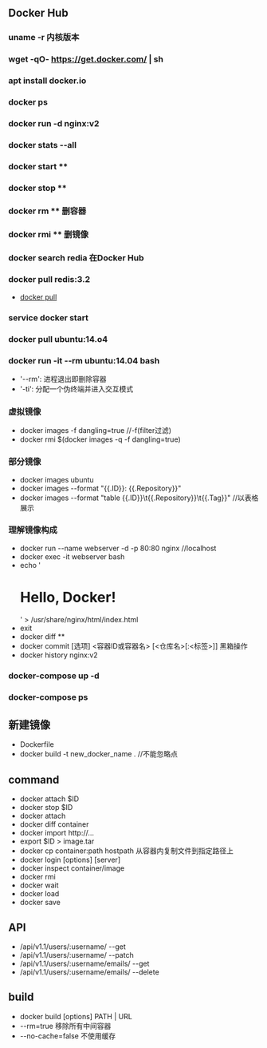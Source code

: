 ## Docker Hub

### uname -r 内核版本
### wget -qO- https://get.docker.com/ | sh
### apt install docker.io
### docker ps
### docker run -d nginx:v2
### docker stats --all
### docker start **
### docker stop **
### docker rm ** 删容器
### docker rmi ** 删镜像
### docker search redia 在Docker Hub
### docker pull redis:3.2
- [docker pull](https://www.processon.com/view/link/59f2a5ece4b0fd097f99d11a "docker pull inage")
### service docker start
### docker pull ubuntu:14.o4
### docker run -it --rm ubuntu:14.04 bash
- '--rm': 进程退出即删除容器
- '-ti': 分配一个伪终端并进入交互模式

### 虚拟镜像 
- docker images -f dangling=true //-f(filter过滤)
- docker rmi $(docker images -q -f dangling=true)

### 部分镜像
- docker images ubuntu
- docker images --format "{{.ID}}: {{.Repository}}"
- docker images --format "table {{.ID}}\t{{.Repository}}\t{{.Tag}}" //以表格展示

### 理解镜像构成 
- docker run --name webserver -d -p 80:80 nginx //localhost
- docker exec -it webserver bash
- echo '<h1>Hello, Docker!</h1>' > /usr/share/nginx/html/index.html
- exit
- docker diff **
- docker commit [选项] <容器ID或容器名> [<仓库名>[:<标签>]] 黑箱操作
- docker history nginx:v2

### docker-compose up -d
### docker-compose ps

## 新建镜像
- Dockerfile
- docker build -t new_docker_name .     //不能忽略点

## command
- docker attach $ID
- docker stop $ID
- docker attach
- docker diff container
- docker import http://...
- export $ID > image.tar
- docker cp container:path hostpath 从容器内复制文件到指定路径上
- docker login [options] [server]
- docker inspect container/image
- docker rmi
- docker wait
- docker load
- docker save

## API
- /api/v1.1/users/:username/ --get
- /api/v1.1/users/:username/ --patch
- /api/v1.1/users/:username/emails/ --get
- /api/v1.1/users/:username/emails/ --delete

## build
- docker build [options] PATH | URL
- --rm=true 移除所有中间容器
- --no-cache=false 不使用缓存
